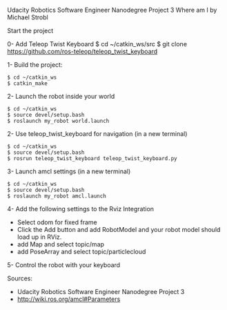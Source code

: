 Udacity Robotics Software Engineer Nanodegree Project 3 Where am I by Michael Strobl


Start the project

0- Add Teleop Twist Keyboard 
    $ cd ~/catkin_ws/src
    $ git clone https://github.com/ros-teleop/teleop_twist_keyboard

1- Build the project:
    
    $ cd ~/catkin_ws
    $ catkin_make


2- Launch the robot inside your world

    $ cd ~/catkin_ws
    $ source devel/setup.bash
    $ roslaunch my_robot world.launch

2- Use teleop_twist_keyboard for navigation (in a new terminal)

    $ cd ~/catkin_ws
    $ source devel/setup.bash
    $ rosrun teleop_twist_keyboard teleop_twist_keyboard.py

3- Launch amcl settings (in a new terminal)

    $ cd ~/catkin_ws
    $ source devel/setup.bash
    $ roslaunch my_robot amcl.launch 

4- Add the following settings to the Rviz Integration 

- Select odom for fixed frame
- Click the Add button and add RobotModel and your robot model should load up in RViz.
- add Map and select topic/map 
- add PoseArray and select topic/particlecloud

5- Control the robot with your keyboard

Sources:

- Udacity Robotics Software Engineer Nanodegree Project 3
- http://wiki.ros.org/amcl#Parameters
